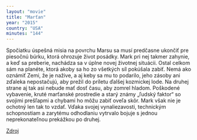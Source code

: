 ```yaml
---
layout: "movie"
title: "Marťan"
year: "2015"
country: "USA"
minutes: "144"
---
```

Spočiatku úspešná misia na povrchu Marsu sa musí predčasne ukončiť pre piesočnú búrku, ktorá ohrozuje život posádky. Mark pri nej takmer zahynie, a keď sa preberie, nachádza sa v úplne novej životnej situácii. Ostal celkom sám na planéte, ktorá akoby sa ho zo všetkých síl pokúšala zabiť. Nemá ako oznámiť Zemi, že je nažive, a aj keby sa mu to podarilo, jeho zásoby ani zďaleka nepostačujú, aby prežil do príletu ďalšej kozmickej lode. Na druhej strane aj tak asi nebude mať dosť času, aby zomrel hladom. Poškodené vybavenie, kruté marťanské prostredie a starý známy „ľudský faktor“ so svojimi prešľapmi a chybami ho môžu zabiť oveľa skôr. Mark však nie je ochotný len tak to vzdať. Vďaka svojej vynaliezavosti, technickým schopnostiam a zarytému odhodlaniu vytrvalo bojuje s jednou neprekonateľnou prekážkou po druhej.

[Zdroj](http://www.bux.sk/knihy/207625-martan.html "Zdroj")